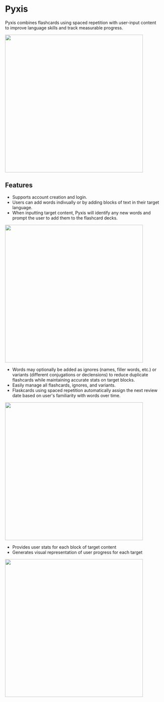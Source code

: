 # Pyxis

Pyxis combines flashcards using spaced repetition with user-input content to improve language skills and track measurable progress.

<img src="https://i.imgur.com/oyRN3H5.png" width=450>

## Features

- Supports account creation and login.
- Users can add words indivually or by adding blocks of text in their target language.
- When inputting target content, Pyxis will identify any new words and prompt the user to add them to the flashcard decks.

<img src="https://i.imgur.com/jsoXiBF.gif" width=450>

- Words may optionally be added as ignores (names, filler words, etc.) or variants (different conjugations or declensions) to reduce duplicate flashcards while maintaining accurate stats on target blocks.
- Easily manage all flashcards, ignores, and variants.
- Flaskcards using spaced repetition automatically assign the next review date based on user's familiarity with words over time.

<img src="https://i.imgur.com/igWzl3Q.gif" width=450>

- Provides user stats for each block of target content
- Generates visual representation of user progress for each target
  
<img src="https://i.imgur.com/uT1colQ.png" width=450>
